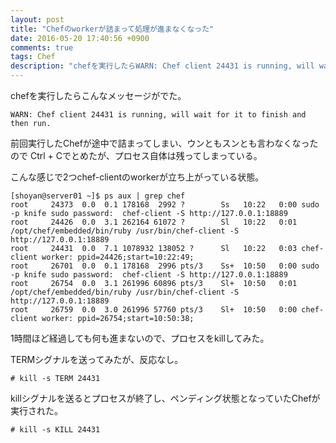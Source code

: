 ```yaml
---
layout: post
title: "Chefのworkerが詰まって処理が進まなくなった"
date: 2016-05-20 17:40:56 +0900
comments: true
tags: Chef
description: "chefを実行したらWARN: Chef client 24431 is running, will wait for it to finish and then run.というメッセージがでて、処理が進まない。2つのchef-clientが立ち上がっている状態。"
---
```


chefを実行したらこんなメッセージがでた。


```
WARN: Chef client 24431 is running, will wait for it to finish and then run.

```

前回実行したChefが途中で詰まってしまい、ウンともスンとも言わなくなったので Ctrl + Cでとめたが、プロセス自体は残ってしまっている。

こんな感じで2つchef-clientのworkerが立ち上がっている状態。


```
[shoyan@server01 ~]$ ps aux | grep chef
root     24373  0.0  0.1 178168  2992 ?        Ss   10:22   0:00 sudo -p knife sudo password:  chef-client -S http://127.0.0.1:18889
root     24426  0.0  3.1 262164 61072 ?        Sl   10:22   0:01 /opt/chef/embedded/bin/ruby /usr/bin/chef-client -S http://127.0.0.1:18889
root     24431  0.0  7.1 1078932 138052 ?      Sl   10:22   0:03 chef-client worker: ppid=24426;start=10:22:49;
root     26701  0.0  0.1 178168  2996 pts/3    Ss+  10:50   0:00 sudo -p knife sudo password:  chef-client -S http://127.0.0.1:18889
root     26754  0.0  3.1 261996 60896 pts/3    Sl+  10:50   0:01 /opt/chef/embedded/bin/ruby /usr/bin/chef-client -S http://127.0.0.1:18889
root     26759  0.0  3.0 261996 57760 pts/3    Sl+  10:50   0:00 chef-client worker: ppid=26754;start=10:50:38;

```

1時間ほど経過しても何も進まないので、プロセスをkillしてみた。

TERMシグナルを送ってみたが、反応なし。


```
# kill -s TERM 24431

```

killシグナルを送るとプロセスが終了し、ペンディング状態となっていたChefが実行された。


```
# kill -s KILL 24431

```
